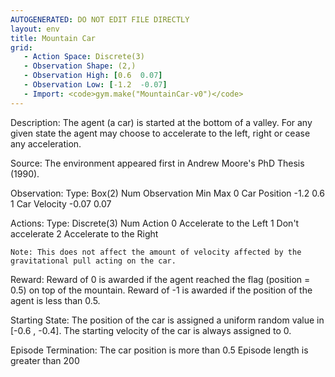 ```yaml
---
AUTOGENERATED: DO NOT EDIT FILE DIRECTLY
layout: env
title: Mountain Car
grid:
   - Action Space: Discrete(3)
   - Observation Shape: (2,)
   - Observation High: [0.6  0.07]
   - Observation Low: [-1.2  -0.07]
   - Import: <code>gym.make("MountainCar-v0")</code>
---
```

Description:
    The agent (a car) is started at the bottom of a valley. For any given
    state the agent may choose to accelerate to the left, right or cease
    any acceleration.

Source:
    The environment appeared first in Andrew Moore's PhD Thesis (1990).

Observation:
    Type: Box(2)
    Num    Observation               Min            Max
    0      Car Position              -1.2           0.6
    1      Car Velocity              -0.07          0.07

Actions:
    Type: Discrete(3)
    Num    Action
    0      Accelerate to the Left
    1      Don't accelerate
    2      Accelerate to the Right

    Note: This does not affect the amount of velocity affected by the
    gravitational pull acting on the car.

Reward:
     Reward of 0 is awarded if the agent reached the flag (position = 0.5)
     on top of the mountain.
     Reward of -1 is awarded if the position of the agent is less than 0.5.

Starting State:
     The position of the car is assigned a uniform random value in
     [-0.6 , -0.4].
     The starting velocity of the car is always assigned to 0.

Episode Termination:
     The car position is more than 0.5
     Episode length is greater than 200